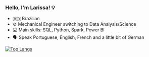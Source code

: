 ### Hello, I'm Larissa! 💡

<!--
**larissamsantos/larissamsantos** is a ✨ _special_ ✨ repository because its `README.md` (this file) appears on your GitHub profile.

Here are some ideas to get you started:

- 🔭 I’m currently working on ...
- 🌱 I’m currently learning ...
- 👯 I’m looking to collaborate on ...
- 🤔 I’m looking for help with ...
- 💬 Ask me about ...
- 📫 How to reach me: ...
- 😄 Pronouns: ...
- ⚡ Fun fact: ...
-->

- 🇧🇷 Brazilian
- ⚙️ Mechanical Engineer switching to Data Analysis/Science
- 💻 Main skills: SQL, Python, Spark, Power BI
- 🗣️ Speak Portuguese, English, French and a little bit of German

[![Top Langs](https://github-readme-stats.vercel.app/api/top-langs/?username=larissamsantos&layout=compact&theme=buefy)](https://github.com/anuraghazra/github-readme-stats)
<!--
[![Anurag's GitHub stats](https://github-readme-stats.vercel.app/api?username=larissamsantos&theme=buefy&show_icons=true)](https://github.com/anuraghazra/github-readme-stats)
-->


